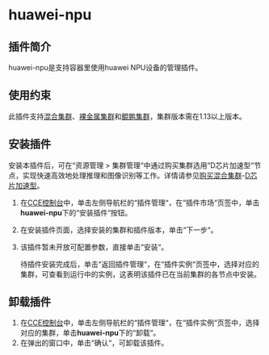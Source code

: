 # huawei-npu<a name="cce_01_0239"></a>

## 插件简介<a name="section173631312185614"></a>

huawei-npu是支持容器里使用huawei NPU设备的管理插件。

## 使用约束<a name="section11172124718374"></a>

此插件支持[混合集群](购买混合集群.md)、[裸金属集群](购买裸金属集群.md)和[鲲鹏集群](购买鲲鹏集群-0.md)，集群版本需在1.13以上版本。

## 安装插件<a name="section189463341114"></a>

安装本插件后，可在“资源管理 \> 集群管理“中通过购买集群选用“D芯片加速型“节点，实现快速高效地处理推理和图像识别等工作。详情请参见[购买混合集群](购买混合集群.md)-[D芯片加速型](购买混合集群.md#li2017145914913)。

1.  在[CCE控制台](https://console.huaweicloud.com/cce2.0/?utm_source=helpcenter)中，单击左侧导航栏的“插件管理“，在“插件市场“页签中，单击**huawei-npu**下的“安装插件“按钮。
2.  在安装插件页面，选择安装的集群和插件版本，单击“下一步“。
3.  该插件暂未开放可配置参数，直接单击“安装“。

    待插件安装完成后，单击“返回插件管理“，在“插件实例“页签中，选择对应的集群，可查看到运行中的实例，这表明该插件已在当前集群的各节点中安装。


## 卸载插件<a name="section1395073191112"></a>

1.  在[CCE控制台](https://console.huaweicloud.com/cce2.0/?utm_source=helpcenter)中，单击左侧导航栏的“插件管理“，在“插件实例“页签中，选择对应的集群，单击**huawei-npu**下的“卸载“。
2.  在弹出的窗口中，单击“确认“，可卸载该插件。

